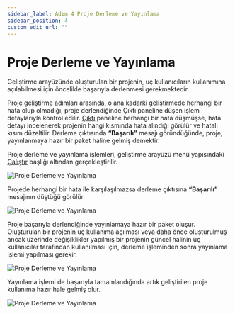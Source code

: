 ```yaml
---
sidebar_label: Adım 4 Proje Derleme ve Yayınlama
sidebar_position: 4
custom_edit_url: ""
---
```


# Proje Derleme ve Yayınlama

Geliştirme arayüzünde oluşturulan bir projenin, uç kullanıcıların kullanımına açılabilmesi için öncelikle başarıyla derlenmesi gerekmektedir.

Proje geliştirme adımları arasında, o ana kadarki geliştirmede herhangi bir hata olup olmadığı, proje derlendiğinde Çıktı paneline düşen işlem detaylarıyla kontrol edilir. [Çıktı](ide/menu-structure/view/output.md) paneline herhangi bir hata düşmüşse, hata detayı incelenerek projenin hangi kısmında hata alındığı görülür ve hatalı kısım düzeltilir. Derleme çıktısında **“Başarılı”** mesajı göründüğünde, proje, yayınlanmaya hazır bir paket haline gelmiş demektir.

Proje derleme ve yayınlama işlemleri, geliştirme arayüzü menü yapısındaki [Çalıştır](ide/menu-structure/run.md) başlığı altından gerçekleştirilir.

![Proje Derleme ve Yayınlama](https://docsbimser.blob.core.windows.net/imagecontainer/auto-upload964263d3-13b8-4ed1-91ab-274c2e4ee9dd)

Projede herhangi bir hata ile karşılaşılmazsa derleme çıktısına **“Başarılı”** mesajının düştüğü görülür.

![Proje Derleme ve Yayınlama](https://docsbimser.blob.core.windows.net/imagecontainer/auto-uploadeededad2-f8a4-473f-98d9-ca4e02cd1e05)

Proje başarıyla derlendiğinde yayınlamaya hazır bir paket oluşur. Oluşturulan bir projenin uç kullanıma açılması veya daha önce oluşturulmuş ancak üzerinde değişiklikler yapılmış bir projenin güncel halinin uç kullanıcılar tarafından kullanılması için, derleme işleminden sonra yayınlama işlemi yapılması gerekir.

![Proje Derleme ve Yayınlama](https://docsbimser.blob.core.windows.net/imagecontainer/auto-uploadd2c5922d-150e-417d-a30e-b6890ed1368b)

Yayınlama işlemi de başarıyla tamamlandığında artık geliştirilen proje kullanıma hazır hale gelmiş olur.

![Proje Derleme ve Yayınlama](https://docsbimser.blob.core.windows.net/imagecontainer/auto-upload5df8846d-dac0-48c9-9130-dc0131f36b8f)